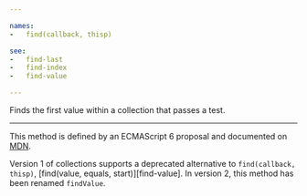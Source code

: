 ```yaml
---

names:
-   find(callback, thisp)

see:
-   find-last
-   find-index
-   find-value

---
```


Finds the first value within a collection that passes a test.

---

This method is defined by an ECMAScript 6 proposal and documented on [MDN][].

Version 1 of collections supports a deprecated alternative to `find(callback,
thisp)`, [find(value, equals, start)][find-value].
In version 2, this method has been renamed `findValue`.

[MDN]: https://developer.mozilla.org/en-US/docs/Web/JavaScript/Reference/Global_Objects/Array/find

